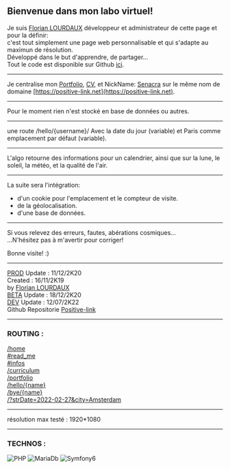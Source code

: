 Bienvenue dans mon labo virtuel!
--------------------------------

Je suis [Florian LOURDAUX](/flourdau) développeur et administrateur de cette page et pour la définir:  
c'est tout simplement une page web personnalisable et qui s'adapte au maximun de résolution.    
Développé dans le but d'apprendre, de partager...  
Tout le code est disponible sur Github [ici](https://github.com/flourdau/Positive-link).  

___
Je centralise mon [Portfolio](/portfolio), [CV](/curriculum), et NickName: [Senacra](/senacra) sur le même nom de domaine [https://positive-link.net](https://positive-link.net).  

___
Pour le moment rien n'est stocké en base de données ou autres.  

___
une route /hello/{username}/
Avec la date du jour (variable) et Paris comme emplacement par défaut (variable).  
___
L'algo retourne des informations pour un calendrier, ainsi que sur la lune, le soleil, la météo, et la qualité de l'air.  

___
La suite sera l'intégration:

- d'un cookie pour l'emplacement et le compteur de visite.
- de la géolocalisation.
- d'une base de données.

___
Si vous relevez des erreurs, fautes, abérations cosmiques...  
...N'hésitez pas à m'avertir pour corriger!  

Bonne visite! :)

___
[PROD](https://positive-link.net)       Update  :   11/12/2K20  
Created :   16/11/2K19  
by [Florian LOURDAUX](/flourdau)  
[BETA](https://beta.positive-link.net)  Update  :   18/12/2K20  
[DEV](https://dev.positive-link.net)    Update  :   12/07/2K22  
Github Repositorie [Positive-link](https://github.com/flourdau/Positive-link)  
___
###     ROUTING :  
[/home](/)  
        [#read_me](/#read_me)  
        [#infos](/#infos)  
[/curriculum](/curriculum)   
[/portfolio](/portfolio)  
[/hello/{name}](/hello/test)  
[/bye/{name}](/bye/test)  
[/?strDate=2022-02-27&city=Amsterdam](/?strDate=2022-02-27&city=Amsterdam)  

___

résolution max testé : 1920*1080  
___

###     TECHNOS :
![PHP](/design/img/logos/PHP.png) 
![MariaDb](/design/img/logos/SQL.png) 
![Symfony6](/design/img/logos/Symfony.png) 
